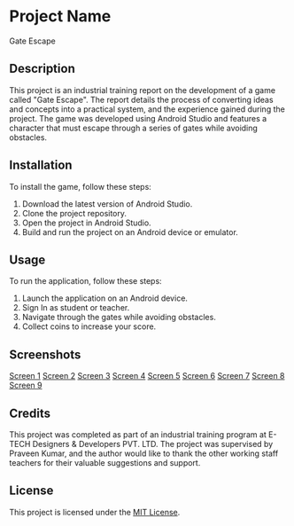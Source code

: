 # Project Name

Gate Escape

## Description

This project is an industrial training report on the development of a game called "Gate Escape". The report details the process of converting ideas and concepts into a practical system, and the experience gained during the project. The game was developed using Android Studio and features a character that must escape through a series of gates while avoiding obstacles.

## Installation

To install the game, follow these steps:

1. Download the latest version of Android Studio.
2. Clone the project repository.
3. Open the project in Android Studio.
4. Build and run the project on an Android device or emulator.

## Usage

To run the application, follow these steps:

1. Launch the application on an Android device.
2. Sign In as student or teacher.
3. Navigate through the gates while avoiding obstacles.
4. Collect coins to increase your score.

## Screenshots
[Screen 1](./screenshots/image-008.png)
[Screen 2](./screenshots/image-009.png)
[Screen 3](./screenshots/image-010.png)
[Screen 4](./screenshots/image-011.png)
[Screen 5](./screenshots/image-012.png)
[Screen 6](./screenshots/image-013.png)
[Screen 7](./screenshots/image-014.png)
[Screen 8](./screenshots/image-015.png)
[Screen 9](./screenshots/image-016.png)

## Credits

This project was completed as part of an industrial training program at E-TECH Designers & Developers PVT. LTD. The project was supervised by Praveen Kumar, and the author would like to thank the other working staff teachers for their valuable suggestions and support.

## License

This project is licensed under the [MIT License](https://opensource.org/licenses/MIT).
